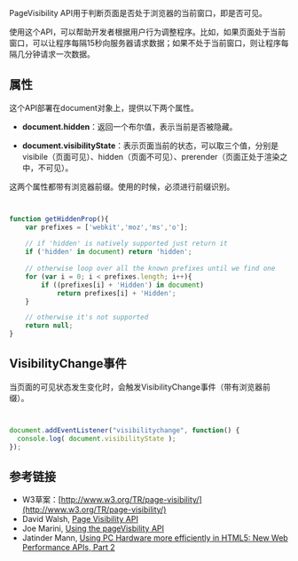 PageVisibility API用于判断页面是否处于浏览器的当前窗口，即是否可见。

使用这个API，可以帮助开发者根据用户行为调整程序。比如，如果页面处于当前窗口，可以让程序每隔15秒向服务器请求数据；如果不处于当前窗口，则让程序每隔几分钟请求一次数据。

## 属性

这个API部署在document对象上，提供以下两个属性。

- **document.hidden**：返回一个布尔值，表示当前是否被隐藏。

- **document.visibilityState**：表示页面当前的状态，可以取三个值，分别是visibile（页面可见）、hidden（页面不可见）、prerender（页面正处于渲染之中，不可见）。

这两个属性都带有浏览器前缀。使用的时候，必须进行前缀识别。

```javascript


function getHiddenProp(){
    var prefixes = ['webkit','moz','ms','o'];
    
    // if 'hidden' is natively supported just return it
    if ('hidden' in document) return 'hidden';
    
    // otherwise loop over all the known prefixes until we find one
    for (var i = 0; i < prefixes.length; i++){
        if ((prefixes[i] + 'Hidden') in document) 
            return prefixes[i] + 'Hidden';
    }

    // otherwise it's not supported
    return null;
}

```

## VisibilityChange事件

当页面的可见状态发生变化时，会触发VisibilityChange事件（带有浏览器前缀）。

```javascript


document.addEventListener("visibilitychange", function() {
  console.log( document.visibilityState );
});

```

## 参考链接

- W3草案：[http://www.w3.org/TR/page-visibility/](http://www.w3.org/TR/page-visibility/)
- David Walsh, [Page Visibility API](http://davidwalsh.name/page-visibility)
- Joe Marini, [Using the pageVisbility API](http://www.html5rocks.com/en/tutorials/pagevisibility/intro/)
- Jatinder Mann, [Using PC Hardware more efficiently in HTML5: New Web Performance APIs, Part 2](http://blogs.msdn.com/b/ie/archive/2011/07/08/using-pc-hardware-more-efficiently-in-html5-new-web-performance-apis-part-2.aspx)


